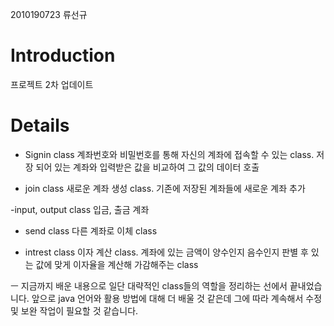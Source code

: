 2010190723 류선규

# Introduction #

프로젝트 2차 업데이트


# Details #

- Signin class
계좌번호와 비밀번호를 통해 자신의 계좌에 접속할 수 있는 class. 저장 되어 있는 계좌와 입력받은 값을 비교하여 그 값의 데이터 호출

- join class
새로운 계좌 생성 class. 기존에 저장된 계좌들에 새로운 계좌 추가

-input, output class
입금, 출금 계좌

- send class
다른 계좌로 이체 class

- intrest class
이자 계산 class. 계좌에 있는 금액이 양수인지 음수인지 판별 후 있는 값에 맞게 이자율을 계산해 가감해주는 class

ㅡ 지금까지 배운 내용으로 일단 대략적인 class들의 역할을 정리하는 선에서 끝내었습니다. 앞으로 java 언어와 활용 방법에 대해 더 배울 것 같은데 그에 따라 계속해서 수정 및 보완 작업이 필요할 것 같습니다.